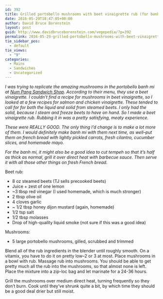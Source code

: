 ```yaml
---
id: 392
title: Grilled portobello mushrooms with beet vinaigrette rub (for banh mi)
date: 2016-05-29T18:47:05+00:00
author: David Bruce Borenstein
layout: post
guid: http://www.davidbruceborenstein.com/vegepedia/?p=392
permalink: 2016-05-29-grilled-portobello-mushrooms-with-beet-vinaigrette-rub-for-banh-mi.md
tie_sidebar_pos:
  - default
tie_views:
  - "9"
categories:
  - Mains
  - Sandwiches
  - Uncategorized
---
```

_I was trying to replicate the amazing mushrooms in the portobello banh mi at [Num Pang Sandwich Shop](https://www.yelp.com/biz/num-pang-sandwich-shop-new-york-4). According to their menu, they use a beet vinaigrette. I couldn&#8217;t find a recipe for mushrooms in beet vinaigrette, so I looked at a few recipes for salmon and chicken vinaigrette. These tended to call for for both the liquid and solid from steamed beets. I only had the solid, because I steam and freeze beets to have on hand. So I made a beet vinaigrette rub. Rubbing it in was a pretty satisfying, meaty experience._

_These were REALLY GOOD. The only thing I&#8217;d change is to make a lot more of them. I would definitely make banh mi with them next time, as well&#8211;put them on french bread with lightly pickled carrots, fresh cilantro, cucumber slices, and homemade mayo._

_For the banh mi, it might also be a good idea to cut tempeh so that it&#8217;s half as thick as normal, grill it over direct heat with barbecue sauce. Then serve it with all those other things on fresh French bread._

Beet rub:

  * 8 oz steamed beets (TJ sells precooked beets)
  * Juice + zest of one lemon
  * ~3 tbsp red vinegar (I used homemade, which is much stronger)
  * 2 tbsp olive oil
  * 4 cloves garlic
  * ~ 1/2 tbsp honey dijon mustard (again, homemade)
  * 1/2 tsp salt
  * 1/2 tbsp molasses
  * Drop of high-quality liquid smoke (not sure if this was a good idea)

Mushrooms:

  * 5 large portobello mushrooms, gilled, scrubbed and trimmed

Blend all of the rub ingredients in the blender until roughly smooth. On a vitamix, you have to do it on pretty low&#8211;2 or 3 at most. Place mushrooms in a bowl with rub. Massage rub into mushrooms. You should be able to get pretty much all the rub into the mushrooms, so that almost none is left. Place the mixture into a zip-loc bag and let marinate for a 24-36 hours.

Grill the mushrooms over medium direct heat, turning frequently so they don&#8217;t burn. Cook until they&#8217;ve shrunk quite a bit, by which time they should be a good deal drier but still moist.